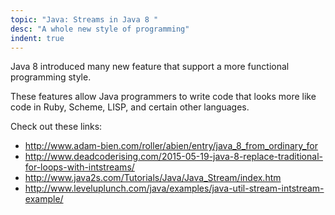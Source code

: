 ```yaml
---
topic: "Java: Streams in Java 8 "
desc: "A whole new style of programming"
indent: true
---
```


Java 8 introduced many new feature that support a more functional programming style.

These features allow Java programmers to write code that looks more like code in Ruby, Scheme, LISP, and certain other languages.

Check out these links:

* <http://www.adam-bien.com/roller/abien/entry/java_8_from_ordinary_for>
* <http://www.deadcoderising.com/2015-05-19-java-8-replace-traditional-for-loops-with-intstreams/>
* <http://www.java2s.com/Tutorials/Java/Java_Stream/index.htm>
* <http://www.leveluplunch.com/java/examples/java-util-stream-intstream-example/>
